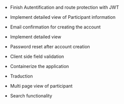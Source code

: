 - Finish Autentification and route protection with JWT
- Implement detailed view of Participant information
- Email confirmation for creating the account
- Implement detailed view
- Password reset after account creation
- Client side field validation
- Containerize the application
- Traduction


- Multi page view of participant
- Search functionality
